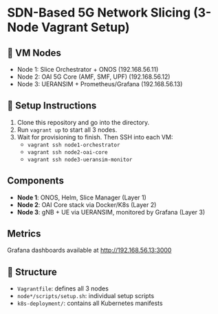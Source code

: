 # SDN-Based 5G Network Slicing (3-Node Vagrant Setup)

## 🔧 VM Nodes
- Node 1: Slice Orchestrator + ONOS (192.168.56.11)
- Node 2: OAI 5G Core (AMF, SMF, UPF) (192.168.56.12)
- Node 3: UERANSIM + Prometheus/Grafana (192.168.56.13)

## 🚀 Setup Instructions
1. Clone this repository and go into the directory.
2. Run `vagrant up` to start all 3 nodes.
3. Wait for provisioning to finish. Then SSH into each VM:
   - `vagrant ssh node1-orchestrator`
   - `vagrant ssh node2-oai-core`
   - `vagrant ssh node3-ueransim-monitor`

##  Components
- **Node 1**: ONOS, Helm, Slice Manager (Layer 1)
- **Node 2**: OAI Core stack via Docker/K8s (Layer 2)
- **Node 3**: gNB + UE via UERANSIM, monitored by Grafana (Layer 3)

##  Metrics
Grafana dashboards available at http://192.168.56.13:3000

## 📁 Structure
- `Vagrantfile`: defines all 3 nodes
- `node*/scripts/setup.sh`: individual setup scripts
- `k8s-deployment/`: contains all Kubernetes manifests

